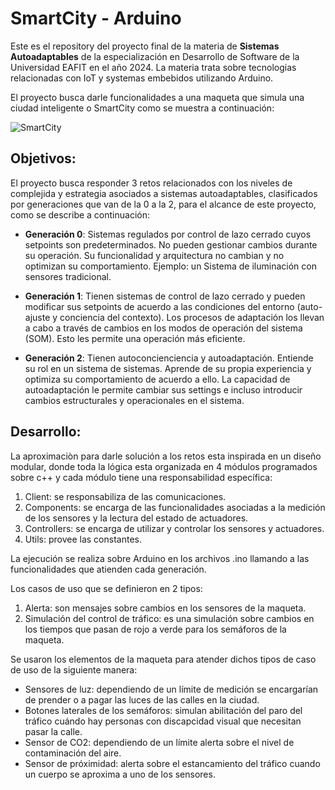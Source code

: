 # SmartCity - Arduino

Este es el repository del proyecto final de la materia de **Sistemas Autoadaptables** de la especialización en Desarrollo de Software de la Universidad EAFIT en el año 2024. La materia trata sobre tecnologias relacionadas con IoT y systemas embebidos utilizando Arduino.

El proyecto busca darle funcionalidades a una maqueta que simula una ciudad inteligente o SmartCity como se muestra a continuación:

![SmartCity](smart-city-labels.png)

## Objetivos:

El proyecto busca responder 3 retos relacionados con los niveles de complejida y estrategia asociados a sistemas autoadaptables, clasificados por generaciones que van de la 0 a la 2, para el alcance de este proyecto, como se describe a continuación:

- **Generación 0**: Sistemas regulados por control de lazo cerrado cuyos setpoints son predeterminados. No pueden gestionar cambios durante su operación. Su funcionalidad y arquitectura no cambian y no optimizan su comportamiento. Ejemplo: un Sistema de iluminación con sensores tradicional.

- **Generación 1**: Tienen sistemas de control de lazo cerrado y pueden modificar sus setpoints de acuerdo a las condiciones del entorno (auto-ajuste y conciencia del contexto). Los procesos de adaptación los llevan a cabo a través de cambios en los modos de operación del sistema (SOM). Esto les permite una operación más eficiente.

- **Generación 2**: Tienen autoconcienciencia y autoadaptación. Entiende su rol en un sistema de sistemas. Aprende de su propia experiencia y optimiza su comportamiento de acuerdo a ello. La capacidad de autoadaptación le permite cambiar sus settings e incluso introducir cambios estructurales y operacionales en el sistema.

## Desarrollo:

La aproximaciòn para darle solución a los retos esta inspirada en un diseño modular, donde toda la lógica esta organizada en 4 módulos programados sobre c++ y cada módulo tiene una responsabilidad específica:

1) Client: se responsabiliza de las comunicaciones.
2) Components: se encarga de las funcionalidades asociadas a la medición de los sensores y la lectura del estado de actuadores.
3) Controllers: se encarga de utilizar y controlar los sensores y actuadores.
4) Utils: provee las constantes.

La ejecución se realiza sobre Arduino en los archivos .ino llamando a las funcionalidades que atienden cada generación.

Los casos de uso que se definieron en 2 tipos:

1) Alerta: son mensajes sobre cambios en los sensores de la maqueta.
2) Simulación del control de tráfico: es una simulación sobre cambios en los tiempos que pasan de rojo a verde para los semáforos de la maqueta.

Se usaron los elementos de la maqueta para atender dichos tipos de caso de uso de la siguiente manera:

- Sensores de luz: dependiendo de un límite de medición se encargarían de prender o a pagar las luces de las calles en la ciudad.
- Botones laterales de los semáforos: simulan abilitación del paro del tráfico cuándo hay personas con discapcidad visual que necesitan pasar la calle.
- Sensor de CO2: dependiendo de un límite alerta sobre el nivel de contaminación del aire.
- Sensor de próximidad: alerta sobre el estancamiento del tráfico cuando un cuerpo se aproxima a uno de los sensores.


